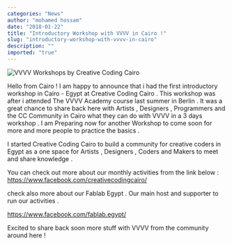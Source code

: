 ```yaml
---
categories: "News"
author: "mohamed hossam"
date: "2018-01-22"
title: "Introductory Workshop with VVVV in Cairo !"
slug: "introductory-workshop-with-vvvv-in-cairo"
description: ""
imported: "true"
---
```



 
![VVVV Workshops by Creative Coding Cairo ](23434836_372953903118699_4329251771051591570_n.jpg) 

Hello from Cairo !
I am happy to announce that i had the first introductory workshop in Cairo - Egypt  at  Creative Coding Cairo .
This workshop was after i attended The VVVV Academy course last summer in Berlin . It was a great chance to share back here with Artists , Designers , Programmers and the CC Community in Cairo what they can do with VVVV  in a 3 days workshop .  I am Preparing now for another Workshop to come soon for more  and more people to practice the basics . 

I started Creative Coding Cairo to build a community for creative coders in Egypt  as a one space for Artists , Designers , Coders and Makers to meet and share knowledge .

You can check out more about our monthly activities from the link below :
https://www.facebook.com/creativecodingcairo/ 

check also more about our Fablab Egypt . Our main host and supporter to run our activities . 

https://www.facebook.com/fablab.egypt/

Excited to share back soon more stuff with VVVV from the community around here ! 

